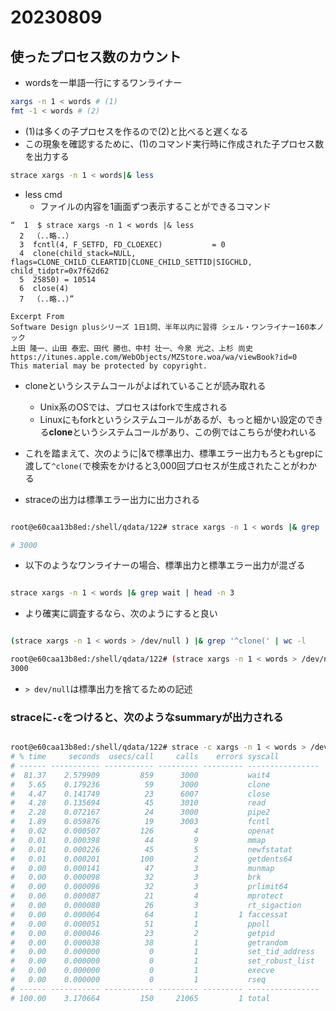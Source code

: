# 20230809

## 使ったプロセス数のカウント

- wordsを一単語一行にするワンライナー

```bash
xargs -n 1 < words # (1)
fmt -1 < words # (2)
```

- (1)は多くの子プロセスを作るので(2)と比べると遅くなる
- この現象を確認するために、(1)のコマンド実行時に作成された子プロセス数を出力する

```bash
strace xargs -n 1 < words|& less
```

- less cmd
  - ファイルの内容を1画面ずつ表示することができるコマンド

```
“  1  $ strace xargs -n 1 < words |& less
  2  （..略..）
  3  fcntl(4, F_SETFD, FD_CLOEXEC)           = 0
  4  clone(child_stack=NULL, flags=CLONE_CHILD_CLEARTID|CLONE_CHILD_SETTID|SIGCHLD, child_tidptr=0x7f62d62
  5  25850) = 10514
  6  close(4)
  7  （..略..）”

Excerpt From
Software Design plusシリーズ 1日1問、半年以内に習得 シェル・ワンライナー160本ノック
上田 隆一、山田 泰宏、田代 勝也、中村 壮一、今泉 光之、上杉 尚史
https://itunes.apple.com/WebObjects/MZStore.woa/wa/viewBook?id=0
This material may be protected by copyright.
```

- cloneというシステムコールがよばれていることが読み取れる
  - Unix系のOSでは、プロセスはforkで生成される
  - Linuxにもforkというシステムコールがあるが、もっと細かい設定のできる**clone**というシステムコールがあり、この例ではこちらが使われいる

- これを踏まえて、次のように|&で標準出力、標準エラー出力もろともgrepに渡して`^clone(`で検索をかけると3,000回プロセスが生成されたことがわかる
- straceの出力は標準エラー出力に出力される

```bash

root@e60caa13b8ed:/shell/qdata/122# strace xargs -n 1 < words |& grep 'clone(' | wc -l

# 3000

```

- 以下のようなワンライナーの場合、標準出力と標準エラー出力が混ざる

```bash

strace xargs -n 1 < words |& grep wait | head -n 3

```

- より確実に調査するなら、次のようにすると良い

```bash

(strace xargs -n 1 < words > /dev/null ) |& grep '^clone(' | wc -l

```

```bash
root@e60caa13b8ed:/shell/qdata/122# (strace xargs -n 1 < words > /dev/null ) |& grep '^clone(' | wc -l
3000
```

- `> dev/null`は標準出力を捨てるための記述

### straceに`-c`をつけると、次のようなsummaryが出力される

```bash

root@e60caa13b8ed:/shell/qdata/122# strace -c xargs -n 1 < words > /dev/null
# % time     seconds  usecs/call     calls    errors syscall
# ------ ----------- ----------- --------- --------- ----------------
#  81.37    2.579909         859      3000           wait4
#   5.65    0.179236          59      3000           clone
#   4.47    0.141749          23      6007           close
#   4.28    0.135694          45      3010           read
#   2.28    0.072167          24      3000           pipe2
#   1.89    0.059876          19      3003           fcntl
#   0.02    0.000507         126         4           openat
#   0.01    0.000398          44         9           mmap
#   0.01    0.000226          45         5           newfstatat
#   0.01    0.000201         100         2           getdents64
#   0.00    0.000141          47         3           munmap
#   0.00    0.000098          32         3           brk
#   0.00    0.000096          32         3           prlimit64
#   0.00    0.000087          21         4           mprotect
#   0.00    0.000080          26         3           rt_sigaction
#   0.00    0.000064          64         1         1 faccessat
#   0.00    0.000051          51         1           ppoll
#   0.00    0.000046          23         2           getpid
#   0.00    0.000038          38         1           getrandom
#   0.00    0.000000           0         1           set_tid_address
#   0.00    0.000000           0         1           set_robust_list
#   0.00    0.000000           0         1           execve
#   0.00    0.000000           0         1           rseq
# ------ ----------- ----------- --------- --------- ----------------
# 100.00    3.170664         150     21065         1 total

```
